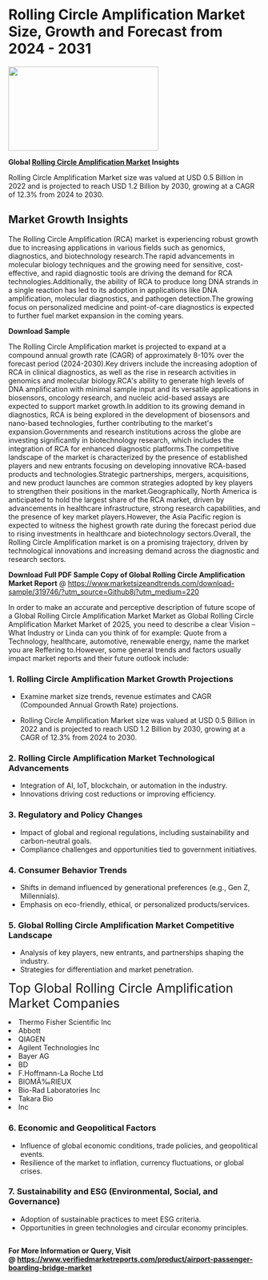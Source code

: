 <H1>Rolling Circle Amplification Market Size, Growth and Forecast from 2024 - 2031</H1><img class="aligncenter size-medium wp-image-584254" src="https://thirdeyenews.in/wp-content/uploads/2024/09/Global-Market-Research-300x168.jpeg" alt="" width="300" height="168" /><p><strong>Global&nbsp;<a href="https://www.marketsizeandtrends.com/download-sample/319746/?utm_source=Github8j?utm_medium=220">Rolling Circle Amplification Market</a> Insights</strong></p><p>Rolling Circle Amplification Market size was valued at USD 0.5 Billion in 2022 and is projected to reach USD 1.2 Billion by 2030, growing at a CAGR of 12.3% from 2024 to 2030.</p><p><h2>Market Growth Insights</h2> <p>The Rolling Circle Amplification (RCA) market is experiencing robust growth due to increasing applications in various fields such as genomics, diagnostics, and biotechnology research.The rapid advancements in molecular biology techniques and the growing need for sensitive, cost-effective, and rapid diagnostic tools are driving the demand for RCA technologies.Additionally, the ability of RCA to produce long DNA strands in a single reaction has led to its adoption in applications like DNA amplification, molecular diagnostics, and pathogen detection.The growing focus on personalized medicine and point-of-care diagnostics is expected to further fuel market expansion in the coming years.</p> <p><strong>Download Sample</strong></p> <p>The Rolling Circle Amplification market is projected to expand at a compound annual growth rate (CAGR) of approximately 8-10% over the forecast period (2024-2030).Key drivers include the increasing adoption of RCA in clinical diagnostics, as well as the rise in research activities in genomics and molecular biology.RCA's ability to generate high levels of DNA amplification with minimal sample input and its versatile applications in biosensors, oncology research, and nucleic acid-based assays are expected to support market growth.In addition to its growing demand in diagnostics, RCA is being explored in the development of biosensors and nano-based technologies, further contributing to the market's expansion.Governments and research institutions across the globe are investing significantly in biotechnology research, which includes the integration of RCA for enhanced diagnostic platforms.The competitive landscape of the market is characterized by the presence of established players and new entrants focusing on developing innovative RCA-based products and technologies.Strategic partnerships, mergers, acquisitions, and new product launches are common strategies adopted by key players to strengthen their positions in the market.Geographically, North America is anticipated to hold the largest share of the RCA market, driven by advancements in healthcare infrastructure, strong research capabilities, and the presence of key market players.However, the Asia Pacific region is expected to witness the highest growth rate during the forecast period due to rising investments in healthcare and biotechnology sectors.Overall, the Rolling Circle Amplification market is on a promising trajectory, driven by technological innovations and increasing demand across the diagnostic and research sectors.</p> <p><span class=""><strong>Download Full PDF Sample Copy of Global Rolling Circle Amplification Market Report</strong> @ <a href="https://www.marketsizeandtrends.com/download-sample/319746/?utm_source=Github8j?utm_medium=220" target="_blank">https://www.marketsizeandtrends.com/download-sample/319746/?utm_source=Github8j?utm_medium=220</a></span></p><p>In order to make an accurate and perceptive description of future scope of a Global&nbsp;Rolling Circle Amplification Market Market as Global&nbsp;Rolling Circle Amplification Market Market of 2025, you need to describe a clear Vision &ndash; What Industry or Linda can you think of for example: Quote from a Technology, healthcare, automotive, renewable energy, name the market you are Reffering to.However, some general trends and factors usually impact market reports and their future outlook include:</p><h3>1.&nbsp;<strong>Rolling Circle Amplification Market Growth Projections</strong></h3><ul><li>Examine market size trends, revenue estimates and CAGR (Compounded Annual Growth Rate) projections.</li><li><p>Rolling Circle Amplification Market size was valued at USD 0.5 Billion in 2022 and is projected to reach USD 1.2 Billion by 2030, growing at a CAGR of 12.3% from 2024 to 2030.</p></li></ul><h3>2.&nbsp;<strong>Rolling Circle Amplification Market Technological Advancements</strong></h3><ul><li>Integration of AI, IoT, blockchain, or automation in the industry.</li><li>Innovations driving cost reductions or improving efficiency.</li></ul><h3>3.&nbsp;<strong>Regulatory and Policy Changes</strong></h3><ul><li>Impact of global and regional regulations, including sustainability and carbon-neutral goals.</li><li>Compliance challenges and opportunities tied to government initiatives.</li></ul><h3>4.&nbsp;<strong>Consumer Behavior Trends</strong></h3><ul><li>Shifts in demand influenced by generational preferences (e.g., Gen Z, Millennials).</li><li>Emphasis on eco-friendly, ethical, or personalized products/services.</li></ul><h3>5.&nbsp;<strong>Global Rolling Circle Amplification Market Competitive Landscape</strong></h3><ul><li>Analysis of key players, new entrants, and partnerships shaping the industry.</li><li>Strategies for differentiation and market penetration.</li></ul><p data-pm-slice="1 1 []"><span style="color: inherit; font-family: inherit; font-size: 25px;">Top Global Rolling Circle Amplification Market Companies</span></p><div class="" data-test-id=""><p><li>Thermo Fisher Scientific Inc</li><li> Abbott</li><li> QIAGEN</li><li> Agilent Technologies Inc</li><li> Bayer AG</li><li> BD</li><li> F.Hoffmann-La Roche Ltd</li><li> BIOMÃ‰RIEUX</li><li> Bio-Rad Laboratories Inc</li><li> Takara Bio</li><li> Inc</li></p></div><h3>6.&nbsp;<strong>Economic and Geopolitical Factors</strong></h3><ul><li>Influence of global economic conditions, trade policies, and geopolitical events.</li><li>Resilience of the market to inflation, currency fluctuations, or global crises.</li></ul><h3>7.&nbsp;<strong>Sustainability and ESG (Environmental, Social, and Governance)</strong></h3><ul><li>Adoption of sustainable practices to meet ESG criteria.</li><li>Opportunities in green technologies and circular economy principles.</li></ul><h2><strong style="font-size: 14px;">For More Information or Query, Visit @&nbsp;</strong><a style="background-color: #ffffff; font-size: 14px;" href="https://www.marketsizeandtrends.com/report/rolling-circle-amplification-market/" target="_blank">https://www.verifiedmarketreports.com/product/airport-passenger-boarding-bridge-market</a></h2>